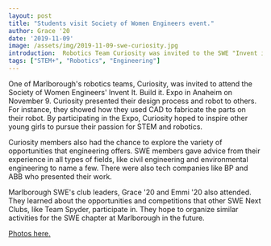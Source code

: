 ```yaml
---
layout: post
title: "Students visit Society of Women Engineers event."
author: Grace '20
date: '2019-11-09'
image: /assets/img/2019-11-09-swe-curiosity.jpg
introduction:  Robotics Team Curiosity was invited to the SWE "Invent it. Build it." Expo. 
tags: ["STEM+", "Robotics", "Engineering"]
---
```


One of Marlborough's robotics teams, Curiosity, was invited to attend the
Society of Women Engineers' Invent It. Build it. Expo in Anaheim on November 9.
Curiosity presented their design process and robot to others. For instance,
they showed how they used CAD to fabricate the parts on their robot. By
participating in the Expo, Curiosity hoped to inspire other young girls to
pursue their passion for STEM and robotics.

Curiosity members also had the chance to explore the variety of opportunities
that engineering offers. SWE members gave advice from their experience in all
types of fields, like civil engineering and environmental engineering to name a
few. There were also tech companies like BP and ABB who presented their work.

Marlborough SWE's club leaders, Grace '20 and Emmi '20 also attended.
They learned about the opportunities and competitions that other SWE Next
Clubs, like Team Spyder, participate in. They hope to organize similar
activities for the SWE chapter at Marlborough in the future.

[Photos here.](https://photos.app.goo.gl/5oo9jmt1PbAq98U57)


